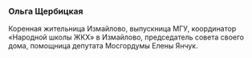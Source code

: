 ### Ольга Щербицкая
Коренная жительница Измайлово, выпускница МГУ, координатор  «Народной школы ЖКХ»
в Измайлово, председатель совета своего дома, помощница депутата
Мосгордумы Елены Янчук.
